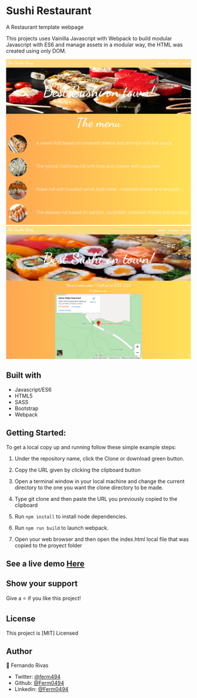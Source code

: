 # Sushi Restaurant

A Restaurant template webpage

This projects uses Vainilla Javascript with Webpack to build modular Javascript with ES6 and manage assets in a modular way, the HTML was created using only DOM.

![screenshot](./src/img/Demo1.png)
![screenshot](./src/img/demo2.png)

## Built with

- Javascript/ES6
- HTML5
- SASS
- Bootstrap
- Webpack

## Getting Started:

To get a local copy up and running follow these simple example steps:

1. Under the repository name, click the Clone or download green button.

2. Copy the URL given by clicking the clipboard button

3. Open a terminal window in your local machine and change the current directory to the one you
   want the clone directory to be made.

4. Type git clone and then paste the URL you previously copied to the clipboard

5. Run `npm install` to install node dependencies.

6. Run `npm run build` to launch webpack.

7. Open your web browser and then open the index.html local file that was copied to the proyect folder

## See a live demo [Here](https://rawcdn.githack.com/Ferm0494/Restaurant/4828b3079dded85960ea6fa4949ed7720810239f/dist/index.html)

## Show your support

Give a ⭐️ if you like this project!

## License

This project is [MIT] Licensed

## Author

👤 Fernando Rivas

- Twitter: [@ferm494](https://twitter.com/ferm494)
- Github: [@Ferm0494](https://github.com/Ferm0494)
- Linkedin: [@Ferm0494](https://www.linkedin.com/in/ferm0494/)
